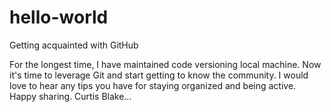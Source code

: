 # hello-world
Getting acquainted with GitHub

For the longest time, I have maintained code versioning local machine. Now it's time to leverage Git and start getting to know the community.  I would love to hear any tips you have for staying organized and being active. Happy sharing. Curtis Blake... 
